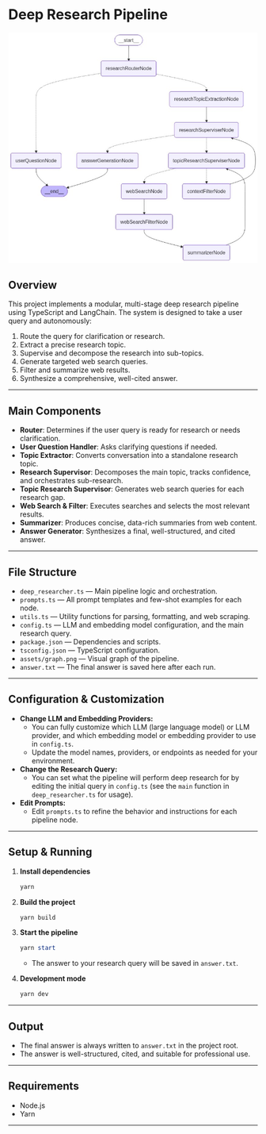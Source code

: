 # Deep Research Pipeline

![Pipeline Graph](https://github.com/ItzCrazyKns/Deep-Research/blob/main/assets/graph.png)

## Overview

This project implements a modular, multi-stage deep research pipeline using TypeScript and LangChain. The system is designed to take a user query and autonomously:

1. Route the query for clarification or research.
2. Extract a precise research topic.
3. Supervise and decompose the research into sub-topics.
4. Generate targeted web search queries.
5. Filter and summarize web results.
6. Synthesize a comprehensive, well-cited answer.

---

## Main Components

- **Router**: Determines if the user query is ready for research or needs clarification.
- **User Question Handler**: Asks clarifying questions if needed.
- **Topic Extractor**: Converts conversation into a standalone research topic.
- **Research Supervisor**: Decomposes the main topic, tracks confidence, and orchestrates sub-research.
- **Topic Research Supervisor**: Generates web search queries for each research gap.
- **Web Search & Filter**: Executes searches and selects the most relevant results.
- **Summarizer**: Produces concise, data-rich summaries from web content.
- **Answer Generator**: Synthesizes a final, well-structured, and cited answer.

---


## File Structure

- `deep_researcher.ts` — Main pipeline logic and orchestration.
- `prompts.ts` — All prompt templates and few-shot examples for each node.
- `utils.ts` — Utility functions for parsing, formatting, and web scraping.
- `config.ts` — LLM and embedding model configuration, and the main research query.
- `package.json` — Dependencies and scripts.
- `tsconfig.json` — TypeScript configuration.
- `assets/graph.png` — Visual graph of the pipeline.
- `answer.txt` — The final answer is saved here after each run.

---

## Configuration & Customization

- **Change LLM and Embedding Providers:**
  - You can fully customize which LLM (large language model) or LLM provider, and which embedding model or embedding provider to use in `config.ts`.
  - Update the model names, providers, or endpoints as needed for your environment.
- **Change the Research Query:**
  - You can set what the pipeline will perform deep research for by editing the initial query in `config.ts` (see the `main` function in `deep_researcher.ts` for usage).
- **Edit Prompts:**
  - Edit `prompts.ts` to refine the behavior and instructions for each pipeline node.

---

## Setup & Running

1. **Install dependencies**  
	```powershell
	yarn
	```

2. **Build the project**  
	```powershell
	yarn build
	```

3. **Start the pipeline**  
	```powershell
	yarn start
	```
	- The answer to your research query will be saved in `answer.txt`.

4. **Development mode**  
	```powershell
	yarn dev
	```

---

## Output

- The final answer is always written to `answer.txt` in the project root.
- The answer is well-structured, cited, and suitable for professional use.

---

## Requirements

- Node.js
- Yarn

---

